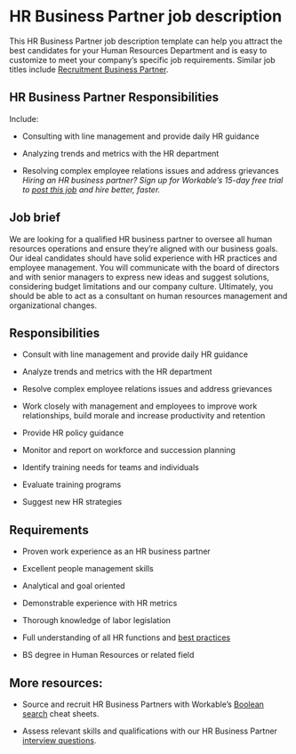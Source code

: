 # HR Business Partner job description
This HR Business Partner job description template can help you attract the best candidates for your Human Resources Department and is easy to customize to meet your company’s specific job requirements. Similar job titles include <a href="https://resources.workable.com/recruitment-business-partner-job-description">Recruitment Business Partner</a>.


## HR Business Partner Responsibilities

Include:

* Consulting with line management and provide daily HR guidance

* Analyzing trends and metrics with the HR department

* Resolving complex employee relations issues and address grievances
<em>Hiring an HR business partner? Sign up for Workable’s 15-day free trial to <a href="https://www.workable.com/post-jobs-for-free/customize?wid=5901&amp;utm_page=hr-business-partner-job-description&amp;utm_program=ad-unit-right&amp;utm_tracking=job-descriptions-human-resources-job-descriptions">post this job</a> and hire better, faster.</em>


## Job brief

We are looking for a qualified HR business partner to oversee all human resources operations and ensure they’re aligned with our business goals.
Our ideal candidates should have solid experience with HR practices and employee management. You will communicate with the board of directors and with senior managers to express new ideas and suggest solutions, considering budget limitations and our company culture.
Ultimately, you should be able to act as a consultant on human resources management and organizational changes.


## Responsibilities

* Consult with line management and provide daily HR guidance

* Analyze trends and metrics with the HR department

* Resolve complex employee relations issues and address grievances

* Work closely with management and employees to improve work relationships, build morale and increase productivity and retention

* Provide HR policy guidance

* Monitor and report on workforce and succession planning

* Identify training needs for teams and individuals

* Evaluate training programs

* Suggest new HR strategies


## Requirements

* Proven work experience as an HR business partner

* Excellent people management skills

* Analytical and goal oriented

* Demonstrable experience with HR metrics

* Thorough knowledge of labor legislation

* Full understanding of all HR functions and <a href="https://resources.workable.com/blog/hr-best-practices-su-joun">best practices</a>

* BS degree in Human Resources or related field

## More resources:
* Source and recruit HR Business Partners with Workable’s <a href="https://resources.workable.com/find-hr-managers-boolean-search-strings">Boolean search</a> cheat sheets.

* Assess relevant skills and qualifications with our HR Business Partner <a href="https://resources.workable.com/hr-business-partner-interview-questions">interview questions</a>.
